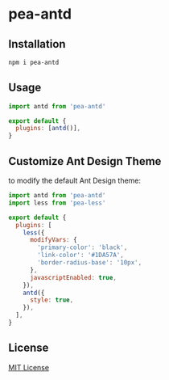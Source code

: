 # pea-antd

## Installation

```sh
npm i pea-antd
```

## Usage

```js
import antd from 'pea-antd'

export default {
  plugins: [antd()],
}
```

## Customize Ant Design Theme

to modify the default Ant Design theme:

```js
import antd from 'pea-antd'
import less from 'pea-less'

export default {
  plugins: [
    less({
      modifyVars: {
        'primary-color': 'black',
        'link-color': '#1DA57A',
        'border-radius-base': '10px',
      },
      javascriptEnabled: true,
    }),
    antd({
      style: true,
    }),
  ],
}
```

## License

[MIT License](https://github.com/forsigner/pea-plugins/blob/master/LICENSE)
